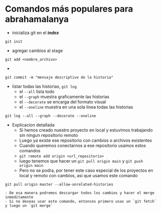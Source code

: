 # Comandos m&aacute;s populares para abrahamalanya
- inicializa git en el ***index*** 
```
git init
```

- agregar cambios al stage
```
git add <nombre_archivo>
```

- 
```
git commit -m "mensaje descriptivo de la historia"
```

- listar todas las historias, `git log`
    - el `--all` lista todo
    - el `--graph` muestra graficamente las historias
    - el `--decorate` se encarga del formato visual
    - el `--oneline` muestra en una sola l&iacute;nea todas las historias
```
git log --all --graph --decorate --oneline
```

- Explicacion detallada
    - Si hemos creado nuestro proyecto en local y estuvimos trabajando sin ningun repositorio remoto
    - Luego ya existe ese repositorio con cambios o archivos existentes
    - Cuando queremos conectarnos a ese repositorio usamos estos comandos
    - `git remote add origin <url_repositorio>`
    - luego tenemos que hacer un `git pull origin main` y `git push origin main`
    - Pero no se podra, por tener este caso especial de los proyectos en local y remoto con cambios, asi que usamos este comando
```
git pull origin master --allow-unrelated-histories
```
    - De esa manera podremos descargar todos los cambios y hacer el merge inmeditamente
    - Si no deseas usar este comando, entonces primero usas un `git fetch` y luego un `git merge`

